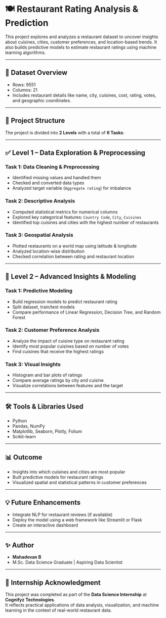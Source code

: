 # 🍽️ Restaurant Rating Analysis & Prediction

This project explores and analyzes a restaurant dataset to uncover insights about cuisines, cities, customer preferences, and location-based trends. It also builds predictive models to estimate restaurant ratings using machine learning algorithms.

---

## 📁 Dataset Overview

- Rows: 9551
- Columns: 21
- Includes restaurant details like name, city, cuisines, cost, rating, votes, and geographic coordinates.

---

## 📌 Project Structure

The project is divided into **2 Levels** with a total of **6 Tasks**:

---

## ✅ Level 1 – Data Exploration & Preprocessing

### Task 1: Data Cleaning & Preprocessing
- Identified missing values and handled them
- Checked and converted data types
- Analyzed target variable (`Aggregate rating`) for imbalance

### Task 2: Descriptive Analysis
- Computed statistical metrics for numerical columns
- Explored key categorical features: `Country Code`, `City`, `Cuisines`
- Identified top cuisines and cities with the highest number of restaurants

### Task 3: Geospatial Analysis
- Plotted restaurants on a world map using latitude & longitude
- Analyzed location-wise distribution
- Checked correlation between rating and restaurant location

---

## 🔮 Level 2 – Advanced Insights & Modeling

### Task 1: Predictive Modeling
- Build regression models to predict restaurant rating
- Split dataset, train/test models
- Compare performance of Linear Regression, Decision Tree, and Random Forest

### Task 2: Customer Preference Analysis
- Analyze the impact of cuisine type on restaurant rating
- Identify most popular cuisines based on number of votes
- Find cuisines that receive the highest ratings

### Task 3: Visual Insights
- Histogram and bar plots of ratings
- Compare average ratings by city and cuisine
- Visualize correlations between features and the target

---

## 🛠️ Tools & Libraries Used

- Python
- Pandas, NumPy
- Matplotlib, Seaborn, Plotly, Folium
- Scikit-learn

---

## 📊 Outcome

- Insights into which cuisines and cities are most popular
- Built predictive models for restaurant ratings
- Visualized spatial and statistical patterns in customer preferences

---

## 💡 Future Enhancements

- Integrate NLP for restaurant reviews (if available)
- Deploy the model using a web framework like Streamlit or Flask
- Create an interactive dashboard

---

## ✨ Author

- **Mahadevan B**
- M.Sc. Data Science Graduate | Aspiring Data Scientist

---

## 🤝 Internship Acknowledgment

This project was completed as part of the **Data Science Internship** at **Cognifyz Technologies**.  
It reflects practical applications of data analysis, visualization, and machine learning in the context of real-world restaurant data.
